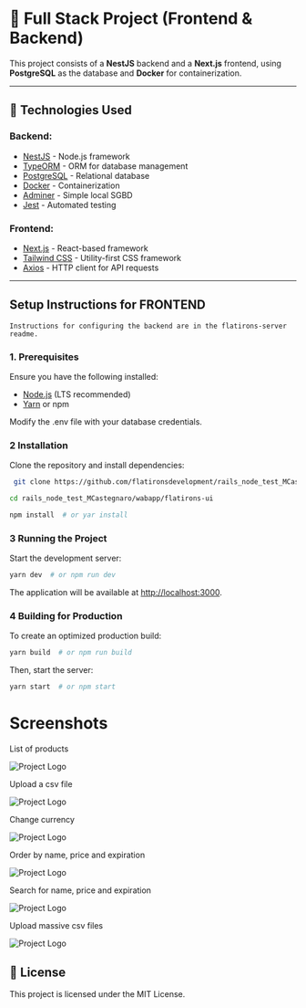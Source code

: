 # 🚀 Full Stack Project (Frontend & Backend)

This project consists of a **NestJS** backend and a **Next.js** frontend, using **PostgreSQL** as the database and **Docker** for containerization.

---

## 📌 Technologies Used

### Backend:

- [NestJS](https://nestjs.com/) - Node.js framework
- [TypeORM](https://typeorm.io/) - ORM for database management
- [PostgreSQL](https://www.postgresql.org/) - Relational database
- [Docker](https://www.docker.com/) - Containerization
- [Adminer](https://www.adminer.org/) - Simple local SGBD
- [Jest](https://jestjs.io/) - Automated testing

### Frontend:

- [Next.js](https://nextjs.org/) - React-based framework
- [Tailwind CSS](https://tailwindcss.com/) - Utility-first CSS framework
- [Axios](https://axios-http.com/) - HTTP client for API requests

---

## Setup Instructions for FRONTEND

`Instructions for configuring the backend are in the flatirons-server readme.`

### 1. Prerequisites

Ensure you have the following installed:

- [Node.js](https://nodejs.org/) (LTS recommended)
- [Yarn](https://yarnpkg.com/) or npm

Modify the .env file with your database credentials.

### 2️ Installation

Clone the repository and install dependencies:

```sh
 git clone https://github.com/flatironsdevelopment/rails_node_test_MCastegnaro.git

cd rails_node_test_MCastegnaro/wabapp/flatirons-ui

npm install  # or yar install
```

### 3 Running the Project

Start the development server:

```sh
yarn dev  # or npm run dev
```

The application will be available at [http://localhost:3000](http://localhost:3000).

### 4 Building for Production

To create an optimized production build:

```sh
yarn build  # or npm run build
```

Then, start the server:

```sh
yarn start  # or npm start
```

# Screenshots

List of products

![Project Logo](assets/list.png)

Upload a csv file

![Project Logo](assets/upload.png)

Change currency

![Project Logo](assets/currency.png)

Order by name, price and expiration

![Project Logo](assets/order.png)

Search for name, price and expiration

![Project Logo](assets/search.png)

Upload massive csv files

![Project Logo](assets/massive.png)

## 📜 License

This project is licensed under the MIT License.
